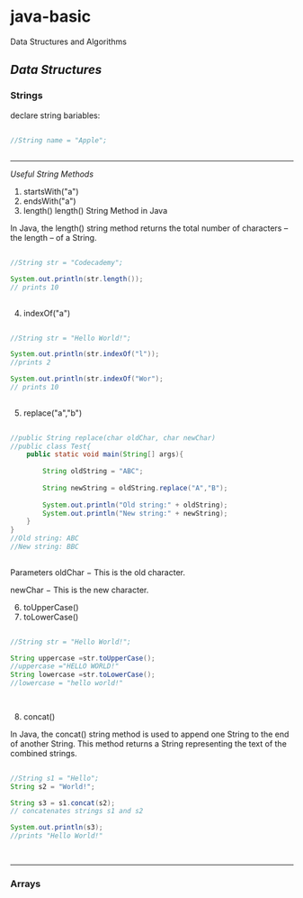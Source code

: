 # java-basic
Data Structures and Algorithms 
## *Data Structures*
### Strings
declare string bariables:
```java  
  
//String name = "Apple";
  
```

****
*Useful String Methods*
1. startsWith("a")
2. endsWith("a")
3. length()
length() String Method in Java

In Java, the length() string method returns the total number of characters – the length – of a String.

```java  
  
//String str = "Codecademy";  

System.out.println(str.length());
// prints 10
  
```
4. indexOf("a")

```java  
  
//String str = "Hello World!";

System.out.println(str.indexOf("l"));
//prints 2

System.out.println(str.indexOf("Wor");
// prints 10
  
```
5. replace("a","b")
```java  
  
//public String replace(char oldChar, char newChar)
//public class Test{
    public static void main(String[] args){
        
        String oldString = "ABC";
        
        String newString = oldString.replace("A","B");
        
        System.out.println("Old string:" + oldString);
        System.out.println("New string:" + newString);
    }
}
//Old string: ABC
//New string: BBC
  
```
Parameters
oldChar − This is the old character.

newChar − This is the new character.


6. toUpperCase()
7. toLowerCase()

```java  
  
//String str = "Hello World!";

String uppercase =str.toUpperCase();
//uppercase ="HELLO WORLD!"
String lowercase =str.toLowerCase();
//lowercase = "hello world!"

  
```
8. concat() 

In Java, the concat() string method is used to append one String to the end of another String. This method returns a String representing the text of the combined strings.

```java  
  
//String s1 = "Hello";
String s2 = "World!";

String s3 = s1.concat(s2);
// concatenates strings s1 and s2

System.out.println(s3);
//prints "Hello World!"

  
```
****
### Arrays



